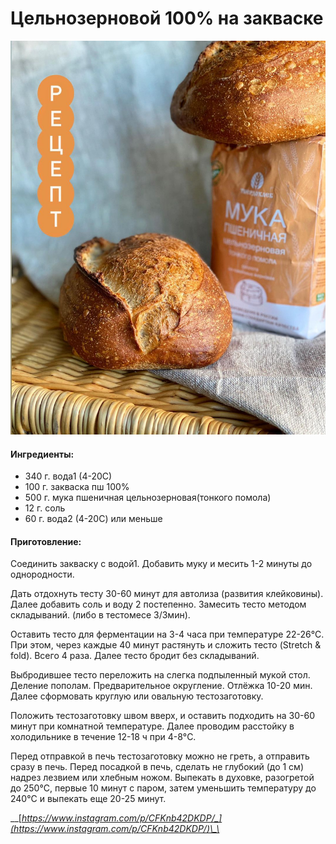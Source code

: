# Цельнозерновой 100% на закваске

![](../../pics/178387039_1116898635472798_3834828181319297055_n%20%286%29.jpg)

#### Ингредиенты:

* 340 г. вода1 \(4-20С\) 
* 100 г. закваска пш 100% 
* 500 г. мука пшеничная цельнозерновая\(тонкого помола\) 
* 12 г. соль 
* 60 г. вода2 \(4-20С\) или меньше

#### Приготовление:

Соединить закваску с водой1. Добавить муку и месить 1-2 минуты до однородности. 

Дать отдохнуть тесту 30-60 минут для автолиза \(развития клейковины\). Далее добавить соль и воду 2 постепенно. Замесить тесто методом складываний. \(либо в тестомесе 3/3мин\). 

Оставить тесто для ферментации на 3-4 часа при температуре 22-26°C. При этом, через каждые 40 минут растянуть и сложить тесто \(Stretch & fold\). Всего 4 раза. Далее тесто бродит без складываний. 

Выбродившее тесто переложить на слегка подпыленный мукой стол. Деление пополам. Предварительное округление. Отлёжка 10-20 мин. Далее сформовать круглую или овальную тестозаготовку. 

Положить тестозаготовку швом вверх, и оставить подходить на 30-60 минут при комнатной температуре. Далее проводим расстойку в холодильнике в течение 12-18 ч при 4-8°C.

Перед отправкой в печь тестозаготовку можно не греть, а отправить сразу в печь. Перед посадкой в печь, сделать не глубокий \(до 1 см\) надрез лезвием или хлебным ножом. Выпекать в духовке, разогретой до 250°C, первые 10 минут с паром, затем уменьшить температуру до 240°C и выпекать еще 20-25 минут.

\_\_[_https://www.instagram.com/p/CFKnb42DKDP/_](https://www.instagram.com/p/CFKnb42DKDP/)\_\_





